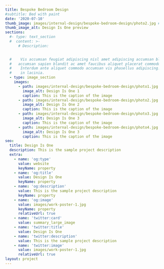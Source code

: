 ```yaml
---
title: Bespoke Bedroom Design
#subtitle: Bed with paint
date: '2020-07-10'
thumb_image: images/internal-design/bespoke-bedroom-design/photo2.jpg #images/work-poster-1-thumb.jpg
thumb_image_alt: Design Is One preview
sections:
  #- type: text_section
  #  content: >-
      # Description:

      
  #    Vis accumsan feugiat adipiscing nisl amet adipiscing accumsan blandit
  #   accumsan sapien blandit ac amet faucibus aliquet placerat commodo.
  #    Interdum ante aliquet commodo accumsan vis phasellus adipiscing. Ornare a
  #    in lacinia.
  - type: image_section
    images:
      - path: images/internal-design/bespoke-bedroom-design/photo1.jpg
        image_alt: Design Is One 1
        caption: This is the caption of the image
      - path: images/internal-design/bespoke-bedroom-design/photo2.jpg
        image_alt: Design Is One 2
        caption: This is the caption of the image
      - path: images/internal-design/bespoke-bedroom-design/photo3.jpg
        image_alt: Design Is One 3
        caption: This is the caption of the image
      - path: images/internal-design/bespoke-bedroom-design/photo4.jpg
        image_alt: Design Is One 3
        caption: This is the caption of the image
seo:
  title: Design Is One
  description: This is the sample project description
  extra:
    - name: 'og:type'
      value: website
      keyName: property
    - name: 'og:title'
      value: Design Is One
      keyName: property
    - name: 'og:description'
      value: This is the sample project description
      keyName: property
    - name: 'og:image'
      value: images/work-poster-1.jpg
      keyName: property
      relativeUrl: true
    - name: 'twitter:card'
      value: summary_large_image
    - name: 'twitter:title'
      value: Design Is One
    - name: 'twitter:description'
      value: This is the sample project description
    - name: 'twitter:image'
      value: images/work-poster-1.jpg
      relativeUrl: true
layout: project
---
```

